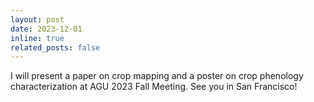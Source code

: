 ```yaml
---
layout: post
date: 2023-12-01
inline: true
related_posts: false
---
```


I will present a paper on crop mapping and a poster on crop phenology characterization at AGU 2023 Fall Meeting. See you in San Francisco!
